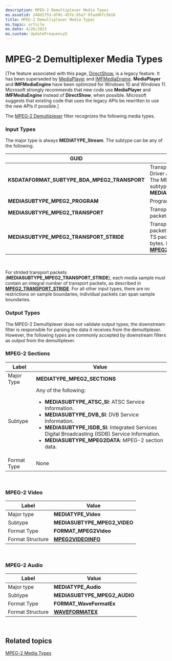 ```yaml
---
description: MPEG-2 Demultiplexer Media Types
ms.assetid: 240d1753-df8c-45fe-b5a7-9faa96fc5b18
title: MPEG-2 Demultiplexer Media Types
ms.topic: article
ms.date: 4/26/2023
ms.custom: UpdateFrequency5
---
```


# MPEG-2 Demultiplexer Media Types

\[The feature associated with this page, [DirectShow](/windows/win32/directshow/directshow), is a legacy feature. It has been superseded by [MediaPlayer](/uwp/api/Windows.Media.Playback.MediaPlayer) and [IMFMediaEngine](/windows/win32/api/mfmediaengine/nn-mfmediaengine-imfmediaengine). **MediaPlayer** and **IMFMediaEngine** have been optimized for Windows 10 and Windows 11. Microsoft strongly recommends that new code use **MediaPlayer** and **IMFMediaEngine** instead of **DirectShow**, when possible. Microsoft suggests that existing code that uses the legacy APIs be rewritten to use the new APIs if possible.\]

The [MPEG-2 Demultiplexer](mpeg-2-demultiplexer.md) filter recognizes the following media types.

### Input Types

The major type is always **MEDIATYPE\_Stream**. The subtype can be any of the following.



| GUID                                             | Description                                                                                                                                                                                               |
|--------------------------------------------------|-----------------------------------------------------------------------------------------------------------------------------------------------------------------------------------------------------------|
| **KSDATAFORMAT\_SUBTYPE\_BDA\_MPEG2\_TRANSPORT** | Transport stream from a Broadcast Driver Architecture (BDA) device filter. The MPEG-2 demultiplexer treats this subtype identically to **MEDIASUBTYPE\_MPEG2\_TRANSPORT**.                                |
| **MEDIASUBTYPE\_MPEG2\_PROGRAM**                 | Program stream                                                                                                                                                                                            |
| **MEDIASUBTYPE\_MPEG2\_TRANSPORT**               | Transport stream (TS), with 188-byte packets                                                                                                                                                              |
| **MEDIASUBTYPE\_MPEG2\_TRANSPORT\_STRIDE**       | Transport stream with "strided" packets. This subtype indicates that the TS packets may be padded with extra bytes. For more information, see [**MPEG2\_TRANSPORT\_STRIDE**](mpeg2-transport-stride.md). |



 

For strided transport packets (**MEDIASUBTYPE\_MPEG2\_TRANSPORT\_STRIDE**), each media sample must contain an integral number of transport packets, as described in [**MPEG2\_TRANSPORT\_STRIDE**](mpeg2-transport-stride.md). For all other input types, there are no restrictions on sample boundaries; individual packets can span sample boundaries.

### Output Types

The MPEG-2 Demultiplexer does not validate output types; the downstream filter is responsible for parsing the data it receives from the demultiplexer. However, the following types are commonly accepted by downstream filters as output from the demultiplexer.

### MPEG-2 Sections




| Label | Value |
|--------|-------|
| Major Type | <strong>MEDIATYPE_MPEG2_SECTIONS</strong> | 
| Subtype | Any of the following:<br /><ul><li><strong>MEDIASUBTYPE_ATSC_SI</strong>: ATSC Service Information.</li><li><strong>MEDIASUBTYPE_DVB_SI</strong>: DVB Service Information.</li><li><strong>MEDIASUBTYPE_ISDB_SI</strong>: Integrated Services Digital Broadcasting (ISDB) Service Information.</li><li><strong>MEDIASUBTYPE_MPEG2DATA</strong>: MPEG-2 section data.</li></ul> | 
| Format Type | None | 




 

### MPEG-2 Video



| Label | Value |
|------------------|------------------------------------------|
| Major type       | **MEDIATYPE\_Video**                     |
| Subtype          | **MEDIASUBTYPE\_MPEG2\_VIDEO**           |
| Format Type      | **FORMAT\_MPEG2Video**                   |
| Format Structure | [**MPEG2VIDEOINFO**](/previous-versions/windows/desktop/api/dvdmedia/ns-dvdmedia-mpeg2videoinfo) |



 

### MPEG-2 Audio



| Label | Value |
|------------------|--------------------------------------|
| Major type       | **MEDIATYPE\_Audio**                 |
| Subtype          | **MEDIASUBTYPE\_MPEG2\_AUDIO**       |
| Format Type      | **FORMAT\_WaveFormatEx**             |
| Format Structure | [**WAVEFORMATEX**](/previous-versions/dd757713(v=vs.85)) |



 

## Related topics

<dl> <dt>

[MPEG-2 Media Types](mpeg-2-media-types.md)
</dt> </dl>

 

 
